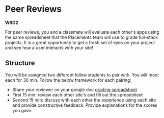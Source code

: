 # Peer Reviews
**W9D2**

For peer reviews, you and a classmate will evaluate each other's apps
using the same spreadsheet that the Placements team will use to grade
full-stack projects.  It is a great opportunity to get a fresh set of eyes on
your project and see how a user interacts with your site!

## Structure

You will be assigned two different fellow students to pair with.  You will meet
each for 30 min.  Follow the below framework for each pairing:
  * Share your reviewer on your google doc [grading spreadsheet][peer-review-form]
  * First 15 min: review each other site's and fill out the spreadsheet
  * Second 15 min: discuss with each other the experience using each site and
  provide constructive feedback.  Provide explanations for the scores you gave.  


[peer-review-form]: https://docs.google.com/spreadsheets/d/1O6PQso-ggr5fwRhHuQbFc0LukpH6Ujjjv7yDKbuynUw/edit#gid=0
